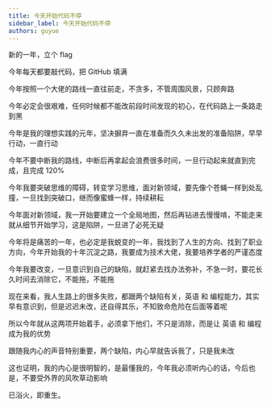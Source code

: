 ```yaml
---
title: 今天开始代码不停
sidebar_label: 今天开始代码不停
authors: guyue
---
```


新的一年，立个 flag 

今年每天都要敲代码，把 GitHub 填满

今年按照一个大佬的路线一直往前走，不贪多，不管周围风景，只顾奔路

今年必定会很艰难，任何时候都不能改前段时间发现的初心，在代码路上一条路走到黑

今年是我的理想实践的元年，坚决摒弃一直在准备而久久未出发的准备陷阱，早早行动，一直行动

今年不要中断我的路线，中断后再拿起会浪费很多时间，一旦行动起来就直到完成，且完成 120%

今年我要突破思维的障碍，转变学习思维，面对新领域，要先像个苍蝇一样到处乱撞，一旦找到突破口，继而像蜜蜂一样，持续耕耘

今年面对新领域，我一开始要建立一个全局地图，然后再钻进去慢慢啃，不能走来就从细节开始学习，这是陷阱，一旦进了必死无疑

今年将是痛苦的一年，也必定是我蜕变的一年，我找到了人生的方向、找到了职业方向，今年开始我的十年沉淀之路，我要成为技术大佬，我要培养学者的严谨态度

今年我要改变，一旦意识到自己的缺陷，就赶紧去找办法弥补，不急一时，要花长久时间去消除它，不能拖，不能拖

现在来看，我人生路上的很多失败，都跟两个缺陷有关，英语 和 编程能力，其实早有意识到，但是迟迟未改，还自得其乐，不知致命危险在后面等着呢

所以今年就从这两项开始着手，必须拿下他们，不只是消除，而是让 英语 和 编程 成为我的优势

跟随我内心的声音特别重要，两个缺陷，内心早就告诉我了，只是我未改

这也证明，我的内心是很明智的，是最懂我的，今年我必须听内心的话，今后也是，不要受外界的风吹草动影响

已浴火，即重生。

